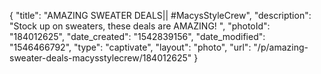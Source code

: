 {
    "title": "AMAZING SWEATER DEALS|| #MacysStyleCrew",
    "description": "Stock up on sweaters, these deals are AMAZING! ",
    "photoId": "184012625",
    "date_created": "1542839156",
    "date_modified": "1546466792",
    "type": "captivate",
    "layout": "photo",
    "url": "\/p\/amazing-sweater-deals-macysstylecrew\/184012625"
}